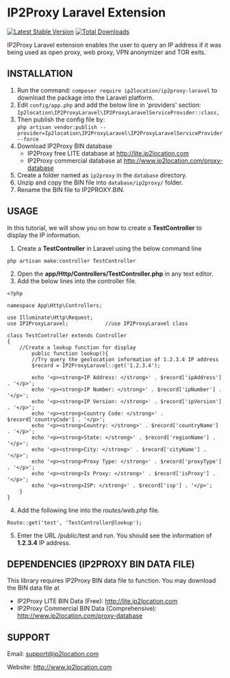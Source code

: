 # IP2Proxy Laravel Extension
[![Latest Stable Version](https://img.shields.io/packagist/v/ip2location/ip2proxy-laravel.svg)](https://packagist.org/packages/ip2location/ip2proxy-laravel)
[![Total Downloads](https://img.shields.io/packagist/dt/ip2location/ip2proxy-laravel.svg?style=flat-square)](https://packagist.org/packages/ip2location/ip2proxy-laravel)

IP2Proxy Laravel extension enables the user to query an IP address if it was being used as open proxy, web proxy, VPN anonymizer and TOR exits.


## INSTALLATION

1. Run the command: `composer require ip2location/ip2proxy-laravel` to download the package into the Laravel platform.
2. Edit `config/app.php` and add the below line in 'providers' section:  
`Ip2location\IP2ProxyLaravel\IP2ProxyLaravelServiceProvider::class,`
3. Then publish the config file by:  
`php artisan vendor:publish --provider=Ip2location\IP2ProxyLaravel\IP2ProxyLaravelServiceProvider --force`
4. Download IP2Proxy BIN database
    - IP2Proxy free LITE database at http://lite.ip2location.com
    - IP2Proxy commercial database at http://www.ip2location.com/proxy-database
5. Create a folder named as `ip2proxy` in the `database` directory.
6. Unzip and copy the BIN file into `database/ip2proxy/` folder. 
7. Rename the BIN file to IP2PROXY.BIN.


## USAGE

In this tutorial, we will show you on how to create a **TestController** to display the IP information.

1. Create a **TestController** in Laravel using the below command line
```
php artisan make:controller TestController
```
2. Open the **app/Http/Controllers/TestController.php** in any text editor.
3. Add the below lines into the controller file.
```
<?php

namespace App\Http\Controllers;

use Illuminate\Http\Request;
use IP2ProxyLaravel;            //use IP2ProxyLaravel class

class TestController extends Controller
{
    //Create a lookup function for display
        public function lookup(){
        //Try query the geolocation information of 1.2.3.4 IP address
        $record = IP2ProxyLaravel::get('1.2.3.4');

        echo '<p><strong>IP Address: </strong>' . $record['ipAddress'] . '</p>';
        echo '<p><strong>IP Number: </strong>' . $record['ipNumber'] . '</p>';
        echo '<p><strong>IP Version: </strong>' . $record['ipVersion'] . '</p>';
        echo '<p><strong>Country Code: </strong>' . $record['countryCode'] . '</p>';
        echo '<p><strong>Country: </strong>' . $record['countryName'] . '</p>';
        echo '<p><strong>State: </strong>' . $record['regionName'] . '</p>';
        echo '<p><strong>City: </strong>' . $record['cityName'] . '</p>';
        echo '<p><strong>Proxy Type: </strong>' . $record['proxyType'] . '</p>';
        echo '<p><strong>Is Proxy: </strong>' . $record['isProxy'] . '</p>';
        echo '<p><strong>ISP: </strong>' . $record['isp'] . '</p>';
    }
}
```
4. Add the following line into the *routes/web.php* file.
```
Route::get('test', 'TestController@lookup');
```
5. Enter the URL <your domain>/public/test and run. You should see the information of **1.2.3.4** IP address.

## DEPENDENCIES (IP2PROXY BIN DATA FILE)

This library requires IP2Proxy BIN data file to function. You may download the BIN data file at
* IP2Proxy LITE BIN Data (Free): http://lite.ip2location.com
* IP2Proxy Commercial BIN Data (Comprehensive): http://www.ip2location.com/proxy-database


## SUPPORT

Email: support@ip2location.com

Website: http://www.ip2location.com
